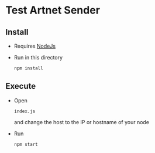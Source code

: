 # Test Artnet Sender

## Install

* Requires [NodeJs](https://nodejs.org/)
* Run in this directory

      npm install

## Execute

* Open

      index.js 
    and change the host to the IP or hostname of your node
* Run

      npm start
